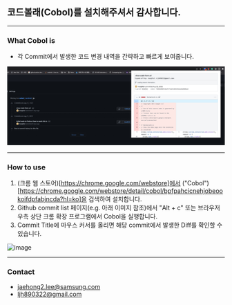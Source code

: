 ## 코드볼래(Cobol)를 설치해주셔서 감사합니다. 
<hr>

### What Cobol is
- 각 Commit에서 발생한 코드 변경 내역을 간략하고 빠르게 보여줍니다.
  
![alt text](https://github.com/hong9lol/cobol/blob/main/images/cobol.jpeg?raw=true)

<hr>

### How to use
1. (크롬 웹 스토어)[https://chrome.google.com/webstore]에서 ("Cobol")[https://chrome.google.com/webstore/detail/cobol/bpfpahcicnehjobeookoifdpfabjncda?hl=ko]을 검색하여 설치합니다. 
2. Github commit list 페이지(e.g. 아래 이미지 참조)에서 "Alt + c" 또는 브라우저 우측 상단 크롬 확장 프로그램에서 Cobol을 실행합니다. 
3. Commit Title에 마우스 커서를 올리면 해당 commit에서 발생한 Diff를 확인할 수 있습니다.

![image](https://user-images.githubusercontent.com/16553115/189249491-05a00a71-15bb-451b-bca2-56620e765ff7.png)

<hr>

### Contact
 - jaehong2.lee@samsung.com
 - ljh890322@gmail.com
